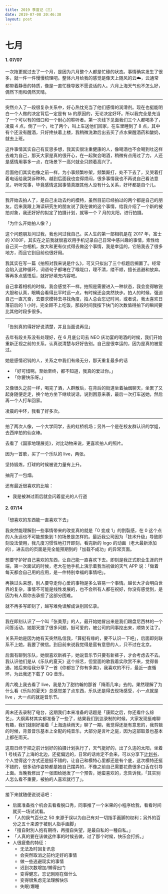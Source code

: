 ```yaml
---
title: 2019 季度记（三）
date: 2019-07-08 20:46:38
layout: post
---
```


# 七月

#### 1. 07/07

一次拖更就过去了一个月，是因为六月整个人都是忙碌的状态。事情确实发生了很多，就一件一件慢慢梳理吧。整体六月给我的感觉是像天上随风的云☁️，云通常都带着静音的特质，像是一直忙碌导致不愿说话的人。六月上海天气也不怎么好，偶然下雨和偶然天晴。

---

突然介入了一段很复杂关系中，好心热忱充当了他们感情的润滑剂。现在也挺能明白一个人做的决定背后一定是有 ta 的原因的，无论决定好坏。所以我完全是充当了一个可以有的借口和一个耐心的聆听者。第一次线下见面我们三个人都喝多了，凌晨 4 点，倒了一个，吐了两个，叫上车送他们回家，在车里睡到了 8 点，其中有个还没有醒酒，只好搀扶着上楼，我稍微洗漱后出去买了点水果醒酒药和酸奶，就去上班。

这件事情其实自己有反思多想，我其实很注重健康的人，像喝酒也不会喝到吐这样去难为自己，那天大家是真的很开心，在一起聚会喝酒，稍微有点用过了力，人还是感情用事多一点，在场景下一高兴就全只顾着高兴了。

后面他们其实也像之前一样，为小事频繁吵架，频繁厮打，处不下去了，又哭着打着电话给我哭诉种种。越到后面我也变得烦闷，很多事情我也不再说自己看法意见，听听完事，毕竟感情这回事情真跟其他人没有什么关系，好坏都是自个儿。

---

我开始去拍人了，是自己主动去约的模特，虽然目前已经拍过的两个都是自己的朋友。后来我跟上海读研究生的朋友说了我在做的这个事情，给我介绍了一个新的被拍对象，我还好好的拟定了拍摄计划，就等一个 7 月的太阳，进行拍摄。

「为什么开始拍人像？」

这个问题朋友问过我，我也问过我自己。买人生的第一部相机是在 2017 年，富士的 X100F，其实在之前我就很喜欢用手机记录自己日常中感兴趣的事情，索性给自己买一台相机，放大和更有仪式得去做这个事情，我是幸运的，它陪我去了很多地方，而且它到目前也很好用。

我其实在写一篇《拍照对我来说是什么》，可又只拟出了三个标题后搁置了。经常会陷入这种循环，词语句子都堵在了喉咙口，理不清，缕不顺，擅长逃避和放弃。等再多点感悟后，就好好填充内容吧。

自己拿着相机的时候，我会感觉不一样。拍照是需要进入一种状态，我会变得敏锐大胆和认真，眼睛会看得比平时远一点，有时候还会突然快步。拍人的时候，强迫自己一直亢奋，去要求模特去寻找角度，拍人总会忘记时间，或者说，我太喜欢日落前后的 1 小时，完全顾不上吃饭，那段时间我按下快门的次数值得拍下的瞬间要比其他时段多很多。

---

「告别真的得好好说清楚，并且当面说再见」

去年有段关系没有处理好，在 6 月底公司去 NEO 庆功宴的喝酒的时候，我们开始重新正视之前的关系，认真说清楚与好好告别。自己是很幸运的，因为是真的被爱过。

她是感情迟钝的人，关系之中我们有缘无分，那天重复最多的话

- 「好可惜啊。至始至终，都不知道，我真的爱过你。」
- 「你要快乐呀。」

又像很久之前一样，喝完了酒，人群散后，在背后的街道坐着抽烟聊天，坐累了又起身随便走走，换个地方坐下继续说话，说到困意来袭，最后一次打车送她，然后再一个人打车回家。

凌晨的中环，我看了好多次。

---

拍了两次人像，一个大学同学，去的虹桥机场；另外一个是在校友群认识的学姐，去西岸拍的仙女棒。

去看了《国家地理展览》，对比动物来说，更喜欢拍人的照片。

因为一首歌，买了一个乐队的 live，两张。

坚持锻炼，打球的时候被说力量有上升。

抽完了一包烟。

还有最近很喜欢的比喻：

- 我是被淋过雨后就会闪着星光的人行道


#### 2. 07/14

「想喜欢的东西能一直喜欢下去」

我突然能理解到一些事情带来的改变真的就是「0 变成 1」的割裂感，在 0 这个点的人永远也不可能想象到 1 的场景是怎样的。最近我公司因为「技术升级」导致即刻没法使用，我几度习惯性地打开即刻，看完新的 logo 的动画（老大最新添加的），进去后的页面是完全能预期到的「加载不成功」的异常页面。

想要守护好自己喜欢的东西，让自己能一直喜欢下去。即刻是我正式职业生涯的开端，第一次面试的时候，老大在他手机上演示着我当初做的天气 APP 说：「做着每天都会自己用的应用，是一件特别幸福的事情吧」。

再换过头来想，别人要夺走你心爱的事物是多么容易一个事情。越长大才会明白世界的复杂，事情不可能是线性发展的，也不会所有人都在祝好，你没有感觉到，是因为有人帮你去承担了这部分困难。

就不再多写即刻了，越写难免误解成诀别回忆录。

---

我在即刻认识了一个叫「张美芽」的人，最开始她冒出来是我们跟盘尼西林的一个问答活动，她那天提了很多问题，挺可爱的，被公司的同事挖出来，顺势关注了。

关系开始是因为她有天突然私信我，「算挺有缘的，要不认识一下吧」，后面即刻联系不上她，我要了微信。到目前来说我觉得是蛮有意思的人，只不过在北京。

后面有聊到乐队，她很喜欢新裤子，她说音乐节只要有新裤子，才会考虑去不去。我认识他们是从《乐队的夏天》这个综艺，但里面的歌我着实欣赏不来，觉得普通，她后来给我分享了一首《你都忘了你有多美》，我喜欢的不行，最近一直循环，为此我还下载了 QQ 音乐。

周六晚上我去看了 live，我是为了甜约翰的那首「降雨几率」去的。果然理解了为什么看《乐队的夏天》总感觉差了点东西，乐队还是得去现场感受，小一点就是 live ，大一点的就是音乐节。

---

周末还去录制了电台，这期我们本来准备的话题是「康熙之后，你还看什么综艺」，大纲素材其实都准备了一些了，结果我们到达录制的时候，大家发现挺难聊有趣，我们就刚好接着「上海连续雨天」聊了一期，我觉得还挺有意思的，我剪辑的时候，背景音乐基本上全配的纯音乐，大部分是言叶之庭，因为这部取景也基本上都在雨天。

这周日终于把之前计划好的拍摄计划执行了，天气挺好的，出了久违的太阳，坐着 1 号线去了上海的北边，还挺偏远的，日常的话肯定不会来，可以分享下[计划书](https://www.notion.so/52c4bf39e3834ef6b4577e7b387d8793)，个人觉得这个方式还是挺不错的，让自己和模特心里都还是有个底，这次模特还挺不错的，很多动作姿势都是她自己摆弄的，不像之前自己需要花费很多口舌在引导上面。当晚我修出了一张图给她发了一个预告，她蛮喜欢的，念告诉我，「其实别人怎么看不重要，被拍的人喜欢就行了」。

---

接下来就随便说说话吧：

- 后面准备找个机会去看看脱口秀，同事推了一个米果的小程序给我，看看时间就买一场试试看。
- 「人的戾气百分之 50 来源于误以为自己有对一切指手画脚的权利；另外的百分之五十来源于被别人指手画脚」
- 「擅自對別人抱有期待，再擅自失望，是最自私的一種自私。」
- 「人真的要在该做这件事的时候去做，过了那个时候，快乐会打折。」
- 人很疲惫的特征：
    - 无法及时回复讯息
    - 会突然取消之前约定好的事情
    - 做一些逃避现实的事情
    - 迟到次数增加/懒得出门
    - 变得健忘，忘记刚刚在做什么
    - 变得很焦虑无法理解快乐
    - 失眠/爆睡